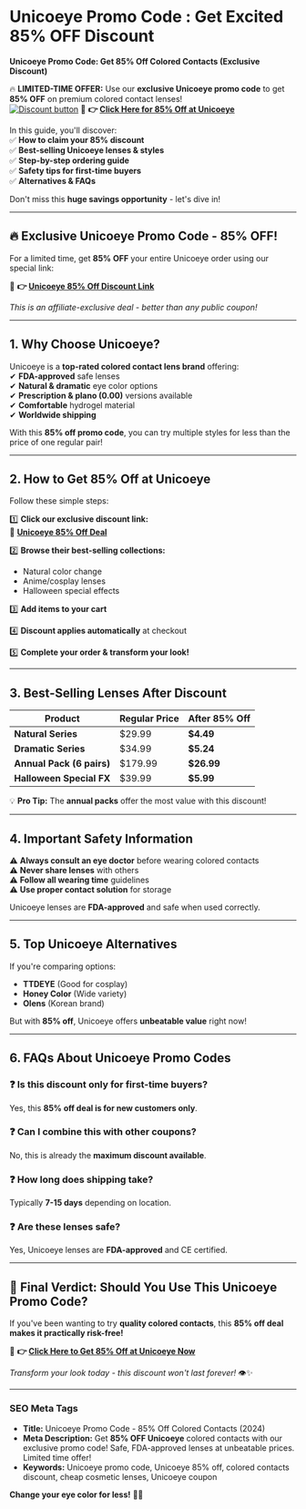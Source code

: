 # Unicoeye Promo Code : Get Excited 85% OFF Discount 
**Unicoeye Promo Code: Get 85% Off Colored Contacts (Exclusive Discount)**  

🔥 **LIMITED-TIME OFFER:** Use our **exclusive Unicoeye promo code** to get **85% OFF** on premium colored contact lenses!  
[![Discount button](https://github.com/user-attachments/assets/d84d81bf-3162-482e-9e2e-e24303a0283e)](https://unicoeye.pxf.io/GKQd1m)
🔗 **👉 [Click Here for 85% Off at Unicoeye](https://unicoeye.pxf.io/GKQd1m)**  

In this guide, you'll discover:  
✅ **How to claim your 85% discount**  
✅ **Best-selling Unicoeye lenses & styles**  
✅ **Step-by-step ordering guide**  
✅ **Safety tips for first-time buyers**  
✅ **Alternatives & FAQs**  

Don't miss this **huge savings opportunity** - let's dive in!  

---  

## **🔥 Exclusive Unicoeye Promo Code - 85% OFF!**  

For a limited time, get **85% OFF** your entire Unicoeye order using our special link:  

🔗 **👉 [Unicoeye 85% Off Discount Link](https://unicoeye.pxf.io/GKQd1m)**  

*This is an affiliate-exclusive deal - better than any public coupon!*  

---  

## **1. Why Choose Unicoeye?**  

Unicoeye is a **top-rated colored contact lens brand** offering:  
✔ **FDA-approved** safe lenses  
✔ **Natural & dramatic** eye color options  
✔ **Prescription & plano (0.00)** versions available  
✔ **Comfortable** hydrogel material  
✔ **Worldwide shipping**  

With this **85% off promo code**, you can try multiple styles for less than the price of one regular pair!  

---  

## **2. How to Get 85% Off at Unicoeye**  

Follow these simple steps:  

1️⃣ **Click our exclusive discount link:**  
🔗 **[Unicoeye 85% Off Deal](https://unicoeye.pxf.io/GKQd1m)**  

2️⃣ **Browse their best-selling collections:**  
- Natural color change  
- Anime/cosplay lenses  
- Halloween special effects  

3️⃣ **Add items to your cart**  

4️⃣ **Discount applies automatically** at checkout  

5️⃣ **Complete your order & transform your look!**  

---  

## **3. Best-Selling Lenses After Discount**  

| Product | Regular Price | After 85% Off |  
|---------|--------------|--------------|  
| **Natural Series** | $29.99 | **$4.49** |  
| **Dramatic Series** | $34.99 | **$5.24** |  
| **Annual Pack (6 pairs)** | $179.99 | **$26.99** |  
| **Halloween Special FX** | $39.99 | **$5.99** |  

💡 **Pro Tip:** The **annual packs** offer the most value with this discount!  

---  

## **4. Important Safety Information**  

⚠ **Always consult an eye doctor** before wearing colored contacts  
⚠ **Never share lenses** with others  
⚠ **Follow all wearing time** guidelines  
⚠ **Use proper contact solution** for storage  

Unicoeye lenses are **FDA-approved** and safe when used correctly.  

---  

## **5. Top Unicoeye Alternatives**  

If you're comparing options:  
- **TTDEYE** (Good for cosplay)  
- **Honey Color** (Wide variety)  
- **Olens** (Korean brand)  

But with **85% off**, Unicoeye offers **unbeatable value** right now!  

---  

## **6. FAQs About Unicoeye Promo Codes**  

### **❓ Is this discount only for first-time buyers?**  
Yes, this **85% off deal is for new customers only**.  

### **❓ Can I combine this with other coupons?**  
No, this is already the **maximum discount available**.  

### **❓ How long does shipping take?**  
Typically **7-15 days** depending on location.  

### **❓ Are these lenses safe?**  
Yes, Unicoeye lenses are **FDA-approved** and CE certified.  

---  

## **🎉 Final Verdict: Should You Use This Unicoeye Promo Code?**  

If you've been wanting to try **quality colored contacts**, this **85% off deal makes it practically risk-free!**  

🔗 **👉 [Click Here to Get 85% Off at Unicoeye Now](https://unicoeye.pxf.io/GKQd1m)**  

*Transform your look today - this discount won't last forever!* 👁️✨  

---  

### **SEO Meta Tags**  
- **Title:** Unicoeye Promo Code - 85% Off Colored Contacts (2024)  
- **Meta Description:** Get **85% OFF Unicoeye** colored contacts with our exclusive promo code! Safe, FDA-approved lenses at unbeatable prices. Limited time offer!  
- **Keywords:** Unicoeye promo code, Unicoeye 85% off, colored contacts discount, cheap cosmetic lenses, Unicoeye coupon  

**Change your eye color for less!** 💎👀
